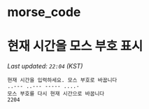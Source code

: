 # morse_code
# 현재 시간을 모스 부호 표시
<!-- MORSE_TIME_START -->
_Last updated: `22:04` (KST)_

```
현재 시간을 입력하세요. 모스 부호로 바꿉니다
..--- ..--- ----- ....-
모스 부호를 다시 현재 시간으로 바꿉니다
2204
```
<!-- MORSE_TIME_END -->
